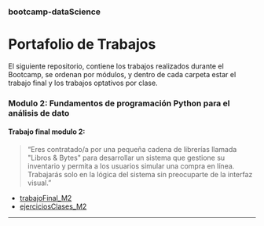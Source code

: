 ### bootcamp-dataScience
# Portafolio de Trabajos

El siguiente repositorio, contiene los trabajos realizados durante el Bootcamp, se ordenan por módulos, y dentro de cada carpeta estar el trabajo final y los trabajos optativos por clase.

### Modulo 2: Fundamentos de programación Python para el análisis de dato
#### Trabajo final modulo 2:
> “Eres contratado/a por una pequeña cadena de librerías llamada "Libros & Bytes" para desarrollar un sistema que gestione su inventario y permita a los usuarios simular una compra en línea. Trabajarás solo en la lógica del sistema sin preocuparte de la interfaz visual.”

- [trabajoFinal_M2](M2/entregaU2.py)
- [ejerciciosClases_M2](M2/ejerciciosU2)

---
